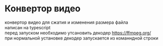 # Конвертор видео

конвертор видео для сжатия и изменения размера файла</br>
написан на typescript </br>
перед запуском необходимо утсановить декодер https://ffmpeg.org/</br>
при нормальной установке декодер запускается из команндной строки</br>
